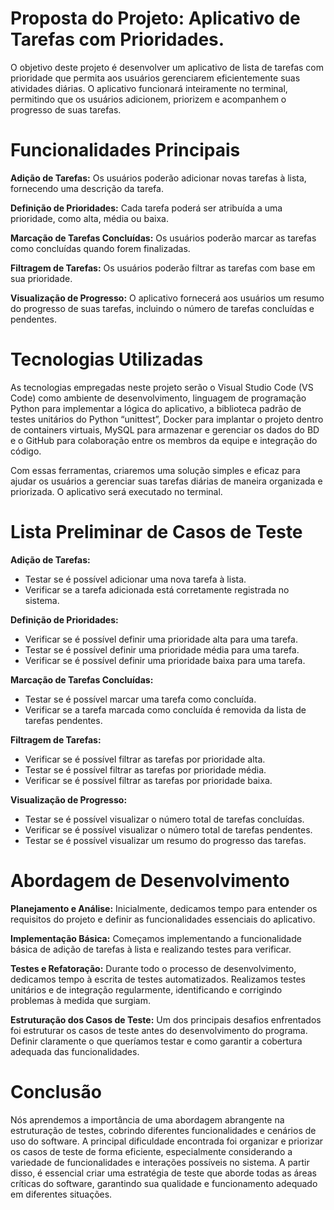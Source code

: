 # Proposta do Projeto: Aplicativo de Tarefas com Prioridades.

   O objetivo deste projeto é desenvolver um aplicativo de lista de tarefas com prioridade que permita aos usuários gerenciarem eficientemente suas atividades diárias. O aplicativo funcionará inteiramente no terminal, permitindo que os usuários adicionem, priorizem e acompanhem o progresso de suas tarefas.

# Funcionalidades Principais
   **Adição de Tarefas:** Os usuários poderão adicionar novas tarefas à lista, fornecendo uma descrição da tarefa.

   **Definição de Prioridades:** Cada tarefa poderá ser atribuída a uma prioridade, como alta, média ou baixa.

   **Marcação de Tarefas Concluídas:** Os usuários poderão marcar as tarefas como concluídas quando forem finalizadas.

   **Filtragem de Tarefas:** Os usuários poderão filtrar as tarefas com base em sua prioridade.

   **Visualização de Progresso:** O aplicativo fornecerá aos usuários um resumo do progresso de suas tarefas, incluindo o número de tarefas concluídas e pendentes.

# Tecnologias Utilizadas
   As tecnologias empregadas neste projeto serão o Visual Studio Code (VS Code) como ambiente de desenvolvimento, linguagem de programação Python para implementar a lógica do aplicativo, a biblioteca padrão de testes unitários do Python “unittest”, Docker para implantar o projeto dentro de containers virtuais, MySQL para armazenar e gerenciar os dados do BD e o GitHub para colaboração entre os membros da equipe e integração do código.

   Com essas ferramentas, criaremos uma solução simples e eficaz para ajudar os usuários a gerenciar suas tarefas diárias de maneira organizada e priorizada. O aplicativo será executado no terminal.

# Lista Preliminar de Casos de Teste
   **Adição de Tarefas:** 
   - Testar se é possível adicionar uma nova tarefa à lista.
   - Verificar se a tarefa adicionada está corretamente registrada no sistema.

   **Definição de Prioridades:**
   - Verificar se é possível definir uma prioridade alta para uma tarefa.
   - Testar se é possível definir uma prioridade média para uma tarefa.
   - Verificar se é possível definir uma prioridade baixa para uma tarefa.

   **Marcação de Tarefas Concluídas:**
   - Testar se é possível marcar uma tarefa como concluída.
   - Verificar se a tarefa marcada como concluída é removida da lista de tarefas pendentes.

   **Filtragem de Tarefas:**
   - Verificar se é possível filtrar as tarefas por prioridade alta.
   - Testar se é possível filtrar as tarefas por prioridade média.
   - Verificar se é possível filtrar as tarefas por prioridade baixa.

   **Visualização de Progresso:**
   - Testar se é possível visualizar o número total de tarefas concluídas.
   - Verificar se é possível visualizar o número total de tarefas pendentes.
   - Testar se é possível visualizar um resumo do progresso das tarefas.

# Abordagem de Desenvolvimento

**Planejamento e Análise:** Inicialmente, dedicamos tempo para entender os requisitos do projeto e definir as funcionalidades essenciais do aplicativo.

**Implementação Básica:** Começamos implementando a funcionalidade básica de adição de tarefas à lista e realizando testes para verificar.

**Testes e Refatoração:** Durante todo o processo de desenvolvimento, dedicamos tempo à escrita de testes automatizados. Realizamos testes unitários e de integração regularmente, identificando e corrigindo problemas à medida que surgiam.

**Estruturação dos Casos de Teste:** Um dos principais desafios enfrentados foi estruturar os casos de teste antes do desenvolvimento do programa. Definir claramente o que queríamos testar e como garantir a cobertura adequada das funcionalidades.

# Conclusão

Nós aprendemos a importância de uma abordagem abrangente na estruturação de testes, cobrindo diferentes funcionalidades e cenários de uso do software. A principal dificuldade encontrada foi organizar e priorizar os casos de teste de forma eficiente, especialmente considerando a variedade de funcionalidades e interações possíveis no sistema. A partir disso, é essencial criar uma estratégia de teste que aborde todas as áreas críticas do software, garantindo sua qualidade e funcionamento adequado em diferentes situações.
